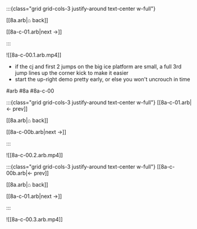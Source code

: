 :::{class="grid grid-cols-3 justify-around text-center w-full"}
<span/>

[[8a.arb|⌂ back]]

[[8a-c-01.arb|next →]]

:::

![[8a-c-00.1.arb.mp4]]

* if the cj and first 2 jumps on the big ice platform are small, a full 3rd jump lines up the corner kick to make it easier
* start the up-right demo pretty early, or else you won't uncrouch in time

#arb #8a #8a-c-00

:::{class="grid grid-cols-3 justify-around text-center w-full"}
[[8a-c-01.arb|← prev]]

[[8a.arb|⌂ back]]

[[8a-c-00b.arb|next →]]

:::

![[8a-c-00.2.arb.mp4]]

:::{class="grid grid-cols-3 justify-around text-center w-full"}
[[8a-c-00b.arb|← prev]]

[[8a.arb|⌂ back]]

[[8a-c-01.arb|next →]]

:::

![[8a-c-00.3.arb.mp4]]

